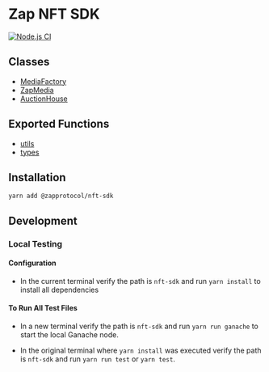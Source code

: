 # Zap NFT SDK

[![Node.js CI](https://github.com/zapproject/nft-sdk/actions/workflows/node.js.yml/badge.svg)](https://github.com/zapproject/nft-sdk/actions/workflows/node.js.yml)

## Classes
- [MediaFactory](https://github.com/zapproject/nft-sdk/blob/main/docs/mediaFactory.md)
- [ZapMedia](https://github.com/zapproject/nft-sdk/blob/main/docs/zapMedia.md)
- [AuctionHouse](https://github.com/zapproject/nft-sdk/blob/main/docs/auctionHouse.md)

## Exported Functions
- [utils](https://github.com/zapproject/nft-sdk/blob/main/docs/utils.md)
- [types](https://github.com/zapproject/nft-sdk/blob/main/docs/types.md)


## Installation
`yarn add @zapprotocol/nft-sdk`

## Development

### Local Testing

#### Configuration

- In the current terminal verify the path is `nft-sdk` and run `yarn install` to install all dependencies

#### To Run All Test Files

- In a new terminal verify the path is `nft-sdk` and run `yarn run ganache` to start the local Ganache node.

- In the original terminal where `yarn install` was executed verify the path is `nft-sdk` and run `yarn run test` or `yarn test`.